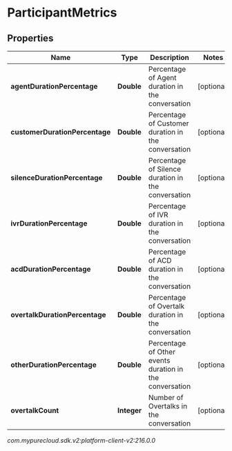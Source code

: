 # ParticipantMetrics


## Properties

| Name | Type | Description | Notes |
| ------------ | ------------- | ------------- | ------------- |
| **agentDurationPercentage** | **Double** | Percentage of Agent duration in the conversation |  [optional] |
| **customerDurationPercentage** | **Double** | Percentage of Customer duration in the conversation |  [optional] |
| **silenceDurationPercentage** | **Double** | Percentage of Silence duration in the conversation |  [optional] |
| **ivrDurationPercentage** | **Double** | Percentage of IVR duration in the conversation |  [optional] |
| **acdDurationPercentage** | **Double** | Percentage of ACD duration in the conversation |  [optional] |
| **overtalkDurationPercentage** | **Double** | Percentage of Overtalk duration in the conversation |  [optional] |
| **otherDurationPercentage** | **Double** | Percentage of Other events duration in the conversation |  [optional] |
| **overtalkCount** | **Integer** | Number of Overtalks in the conversation |  [optional] |




_com.mypurecloud.sdk.v2:platform-client-v2:216.0.0_
